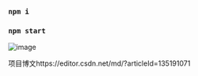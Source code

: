 
### `npm i`
### `npm start`

![image](https://github.com/BrickerZou/MT-/assets/73508461/9b27d1d9-a3e1-4aed-a5db-8adf7f964aa9)

项目博文https://editor.csdn.net/md/?articleId=135191071

